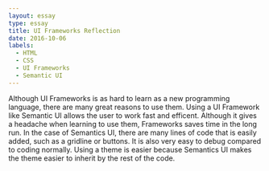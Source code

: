 ```yaml
---
layout: essay
type: essay
title: UI Frameworks Reflection
date: 2016-10-06
labels:
  - HTML
  - CSS
  - UI Frameworks
  - Semantic UI
---
```


  Although UI Frameworks is as hard to learn as a new programming language, there are many great reasons to use them. Using a UI Framework like Semantic UI allows the user to work fast and efficent. Although it gives a headache when learning to use them, Frameworks saves time in the long run. In the case of Semantics UI, there are many lines of code that is easily added, such as a gridline or buttons. It is also very easy to debug compared to coding normally. Using a theme is easier because Semantics UI makes the theme easier to inherit by the rest of the code.
